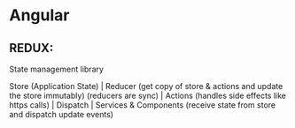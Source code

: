# Angular

REDUX: 
------
State management library

Store (Application State) 
     |
Reducer (get copy of store & actions and update the store immutably) (reducers are sync)
     |
Actions (handles side effects like https calls)
     |
Dispatch
     |
Services & Components (receive state from store and dispatch update events)
